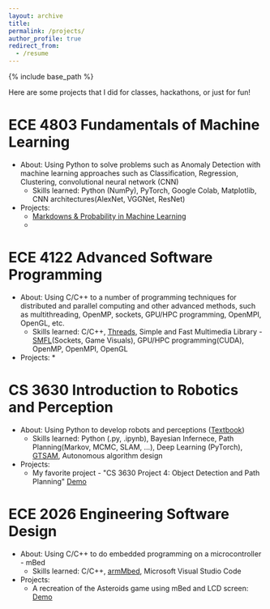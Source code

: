 ```yaml
---
layout: archive
title: 
permalink: /projects/
author_profile: true
redirect_from:
  - /resume
---
```


{% include base_path %}

Here are some projects that I did for classes, hackathons, or just for fun!


ECE 4803 Fundamentals of Machine Learning
====================
* About: Using Python to solve problems such as Anomaly Detection with machine learning approaches such as Classification, Regression, Clustering, convolutional neural network (CNN) 
  * Skills learned: Python (NumPy), PyTorch, Google Colab, Matplotlib, CNN architectures(AlexNet, VGGNet, ResNet)
* Projects:
  * [Markdowns & Probability in Machine Learning](https://rosenyu304.github.io/files/4803/Yu_Ting-Ying_ECE_4803_sp22_assignment_1.pdf.pdf)
  * 

ECE 4122 Advanced Software Programming
====================
* About: Using C/C++ to a number of programming techniques for distributed and parallel computing and other advanced methods, such as multithreading, OpenMP, sockets, GPU/HPC programming, OpenMPI, OpenGL, etc.
  * Skills learned: C/C++, [Threads](https://cplusplus.com/reference/thread/thread/), Simple and Fast Multimedia Library - [SMFL](https://www.sfml-dev.org/)(Sockets, Game Visuals), GPU/HPC programming(CUDA), OpenMP, OpenMPI, OpenGL
* Projects:
  * 

CS 3630 Introduction to Robotics and Perception
====================
* About: Using Python to develop robots and perceptions ([Textbook](https://www.roboticsbook.org/intro.html))
  * Skills learned: Python (.py, .ipynb), Bayesian Infernece, Path Planning(Markov, MCMC, SLAM, ...), Deep Learning (PyTorch), [GTSAM](https://gtsam.org/), Autonomous algorithm design
* Projects:
  * My favorite project - "CS 3630 Project 4: Object Detection and Path Planning" [Demo]([https://drive.google.com/drive/folders/1WUDO4WNKQEhty5Q-tiDDb7GpxjsiEClz?usp=sharing](https://colab.research.google.com/drive/1ihAjvDV9H9Gq-suVUEIoPKWij55bQ6By?usp=sharing))




ECE 2026 Engineering Software Design
====================
* About: Using C/C++ to do embedded programming on a microcontroller - mBed
  * Skills learned: C/C++, [armMbed](https://os.mbed.com/), Microsoft Visual Studio Code
* Projects:
  * A recreation of the Asteroids game using mBed and LCD screen: [Demo](https://drive.google.com/drive/folders/1WUDO4WNKQEhty5Q-tiDDb7GpxjsiEClz?usp=sharing)


